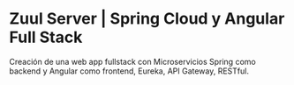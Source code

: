 # Zuul Server | Spring Cloud y Angular Full Stack
Creación de una web app fullstack con Microservicios Spring como backend y Angular como frontend, Eureka, API Gateway, RESTful.

